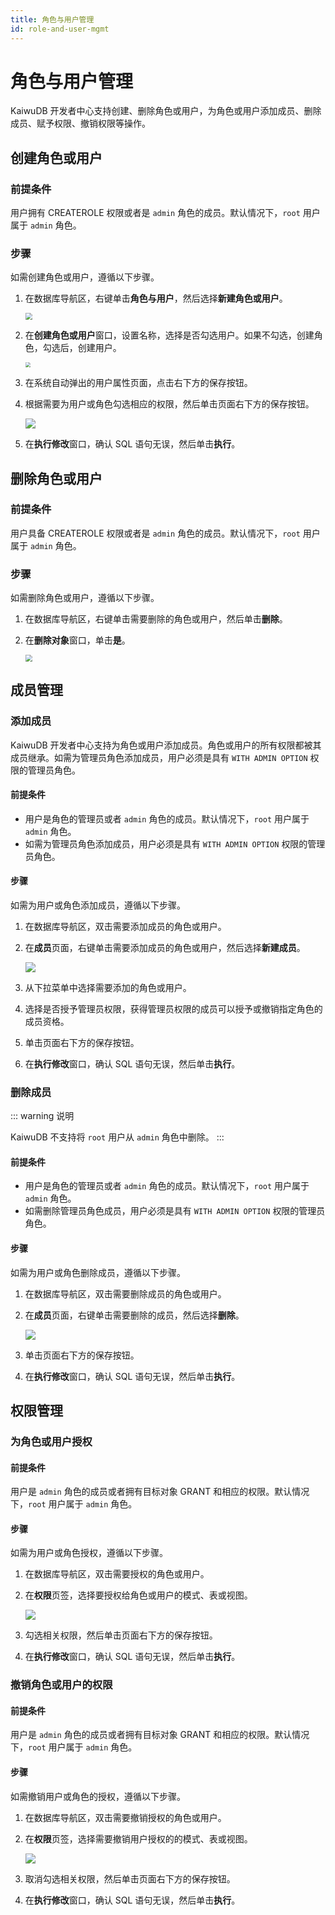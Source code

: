 ```yaml
---
title: 角色与用户管理
id: role-and-user-mgmt
---
```


# 角色与用户管理

KaiwuDB 开发者中心支持创建、删除角色或用户，为角色或用户添加成员、删除成员、赋予权限、撤销权限等操作。

## 创建角色或用户

### 前提条件

用户拥有 CREATEROLE 权限或者是 `admin` 角色的成员。默认情况下，`root` 用户属于 `admin` 角色。

### 步骤

如需创建角色或用户，遵循以下步骤。

1. 在数据库导航区，右键单击**角色与用户**，然后选择**新建角色或用户**。

    <img src="../static/kdc/user-create.png" style="zoom:67%;" />

2. 在**创建角色或用户**窗口，设置名称，选择是否勾选用户。如果不勾选，创建角色，勾选后，创建用户。

     <img src="../static/kdc/role-create.png" style="zoom:50%;" />


3. 在系统自动弹出的用户属性页面，点击右下方的保存按钮。
4. 根据需要为用户或角色勾选相应的权限，然后单击页面右下方的保存按钮。

    ![](../static/kdc/user-create-02.png)
5. 在**执行修改**窗口，确认 SQL 语句无误，然后单击**执行**。

## 删除角色或用户

### 前提条件

用户具备 CREATEROLE 权限或者是 `admin` 角色的成员。默认情况下，`root` 用户属于 `admin` 角色。

### 步骤

如需删除角色或用户，遵循以下步骤。

1. 在数据库导航区，右键单击需要删除的角色或用户，然后单击**删除**。
2. 在**删除对象**窗口，单击**是**。

    <img src="../static/kdc/FlMLbijhcoB0PHxSndqceZUPnnf.png" style="zoom:67%;" />

## 成员管理

### 添加成员

KaiwuDB 开发者中心支持为角色或用户添加成员。角色或用户的所有权限都被其成员继承。如需为管理员角色添加成员，用户必须是具有 `WITH ADMIN OPTION` 权限的管理员角色。

#### 前提条件

- 用户是角色的管理员或者 `admin` 角色的成员。默认情况下，`root` 用户属于 `admin` 角色。
- 如需为管理员角色添加成员，用户必须是具有 `WITH ADMIN OPTION` 权限的管理员角色。

#### 步骤

如需为用户或角色添加成员，遵循以下步骤。

1. 在数据库导航区，双击需要添加成员的角色或用户。
2. 在**成员**页面，右键单击需要添加成员的角色或用户，然后选择**新建成员**。

    ![](../static/kdc/QXF4bpFvZoqNxixD1THcMOpxnLc.png)

3. 从下拉菜单中选择需要添加的角色或用户。
4. 选择是否授予管理员权限，获得管理员权限的成员可以授予或撤销指定角色的成员资格。
5. 单击页面右下方的保存按钮。
6. 在**执行修改**窗口，确认 SQL 语句无误，然后单击**执行**。

### 删除成员

::: warning 说明

KaiwuDB 不支持将 `root` 用户从 `admin` 角色中删除。
:::

#### 前提条件

- 用户是角色的管理员或者 `admin` 角色的成员。默认情况下，`root` 用户属于 `admin` 角色。
- 如需删除管理员角色成员，用户必须是具有 `WITH ADMIN OPTION` 权限的管理员角色。

#### 步骤

如需为用户或角色删除成员，遵循以下步骤。

1. 在数据库导航区，双击需要删除成员的角色或用户。
2. 在**成员**页面，右键单击需要删除的成员，然后选择**删除**。

    ![](../static/kdc/DYJRboyzOoPCNExR8AfcvGbOnjh.png)

3. 单击页面右下方的保存按钮。
4. 在**执行修改**窗口，确认 SQL 语句无误，然后单击**执行**。

## 权限管理

### 为角色或用户授权

#### 前提条件

用户是 `admin` 角色的成员或者拥有目标对象 GRANT 和相应的权限。默认情况下，`root` 用户属于 `admin` 角色。

#### 步骤

如需为用户或角色授权，遵循以下步骤。

1. 在数据库导航区，双击需要授权的角色或用户。

2. 在**权限**页签，选择要授权给角色或用户的模式、表或视图。

   ![](../static/kdc/MUqVbNWH2osgukxPLr9cdbp6n1c.png)

3. 勾选相关权限，然后单击页面右下方的保存按钮。
4. 在**执行修改**窗口，确认 SQL 语句无误，然后单击**执行**。

### 撤销角色或用户的权限

#### 前提条件

用户是 `admin` 角色的成员或者拥有目标对象 GRANT 和相应的权限。默认情况下，`root` 用户属于 `admin` 角色。

#### 步骤

如需撤销用户或角色的授权，遵循以下步骤。

1. 在数据库导航区，双击需要撤销授权的角色或用户。
2. 在**权限**页签，选择需要撤销用户授权的的模式、表或视图。

    ![](../static/kdc/P5jUbOORhoB1iYxDqJmcJye2n6b.png)

3. 取消勾选相关权限，然后单击页面右下方的保存按钮。
4. 在**执行修改**窗口，确认 SQL 语句无误，然后单击**执行**。
